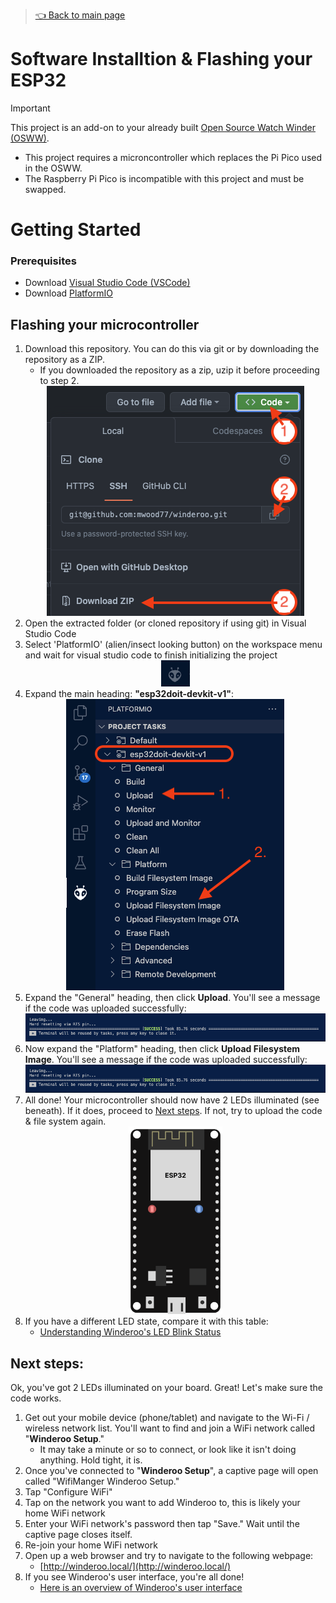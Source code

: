 > [👈 Back to main page](../README.md)

# Software Installtion & Flashing your ESP32

> [!IMPORTANT]
> This project is an add-on to your already built [Open Source Watch Winder (OSWW)](https://github.com/mwood77/osww). 

- This project requires a microncontroller which replaces the Pi Pico used in the OSWW.
- The Raspberry Pi Pico is incompatible with this project and must be swapped.


# Getting Started

### Prerequisites
- Download [Visual Studio Code (VSCode)](https://code.visualstudio.com/download)
- Download [PlatformIO](https://platformio.org/install/ide?install=vscode)

## Flashing your microcontroller

1. Download this repository. You can do this via git or by downloading the repository as a ZIP.
    - If you downloaded the repository as a zip, uzip it before proceeding to step 2.
    <div align="center"><img src="images/download_directory.png" alt="how to download"></div>
1. Open the extracted folder (or cloned repository if using git) in Visual Studio Code
1. Select 'PlatformIO' (alien/insect looking button) on the workspace menu and wait for visual studio code to finish initializing the project
    <div align="center"><img src="images/platformIO.png" alt="platformIO button"></div>
1. Expand the main heading: **"esp32doit-devkit-v1"**:
    <div align="center"><img src="images/platformio_project_menu.png" alt="platformIO actions overview"></div>
1. Expand the "General" heading, then click **Upload**. You'll see a message if the code was uploaded successfully:
    <div align="center"><img src="images/code_uploaded.png" alt="code upload button"></div>
1. Now expand the "Platform" heading, then click **Upload Filesystem Image**. You'll see a message if the code was uploaded successfully:
    <div align="center"><img src="images/code_uploaded.png" alt="upload filesystem button"></div>
1. All done! Your microcontroller should now have 2 LEDs illuminated (see beneath). If it does, proceed to [Next steps](#next-steps). If not, try to upload the code & file system again.
    <div align="center"><img src="images/led_states/blue_on.png" alt="upload filesystem button" height="300"></div>
1. If you have a different LED state, compare it with this table: 
    - [Understanding Winderoo's LED Blink Status](user-manual.md#understanding-winderoos-led-blink-status)

## Next steps:

Ok, you've got 2 LEDs illuminated on your board. Great! Let's make sure the code works.

1. Get out your mobile device (phone/tablet) and navigate to the Wi-Fi / wireless network list. You'll want to find and join a WiFi network called "**Winderoo Setup**."
    - It may take a minute or so to connect, or look like it isn't doing anything. Hold tight, it is.
1. Once you've connected to "**Winderoo Setup**", a captive page will open called "WifiManger Winderoo Setup."
1. Tap "Configure WiFi"
1. Tap on the network you want to add Winderoo to, this is likely your home WiFi network
1. Enter your WiFi network's password then tap "Save." Wait until the captive page closes itself.
1. Re-join your home WiFi network
1. Open up a web browser and try to navigate to the following webpage:
    - [http://winderoo.local/](http://winderoo.local/)
1. If you see Winderoo's user interface, you're all done!
    - [Here is an overview of Winderoo's user interface](./user-manual.md)
